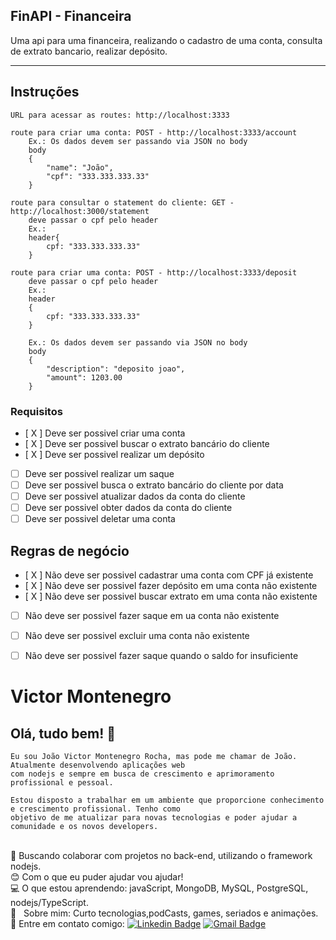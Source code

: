 
## FinAPI - Financeira 
 Uma api para uma financeira, realizando o cadastro de uma conta, consulta de extrato bancario, realizar depósito.

---

## Instruções 
    URL para acessar as routes: http://localhost:3333

    route para criar uma conta: POST - http://localhost:3333/account
        Ex.: Os dados devem ser passando via JSON no body
        body
        {
            "name": "João",
            "cpf": "333.333.333.33"
        }
    
    route para consultar o statement do cliente: GET - http://localhost:3000/statement
        deve passar o cpf pelo header
        Ex.:
        header{
            cpf: "333.333.333.33"
        }

    route para criar uma conta: POST - http://localhost:3333/deposit
        deve passar o cpf pelo header
        Ex.:
        header
        {
            cpf: "333.333.333.33"
        }
        
        Ex.: Os dados devem ser passando via JSON no body
        body
        {
            "description": "deposito joao",
            "amount": 1203.00
        }
            

### Requisitos 

- [ X ] Deve ser possivel criar uma conta
- [ X ] Deve ser possivel buscar o extrato bancário do cliente
- [ X ] Deve ser possivel realizar um depósito
- [ ] Deve ser possivel realizar um saque
- [ ] Deve ser possivel busca o extrato bancário do cliente por data
- [ ] Deve ser possivel atualizar dados da conta do cliente
- [ ] Deve ser possivel obter dados da conta do cliente
- [ ] Deve ser possivel deletar uma conta

## Regras de negócio

- [ X ] Não deve ser possivel cadastrar uma conta com CPF já existente
- [ X ] Não deve ser possivel fazer depósito em uma conta não existente
- [ X ] Não deve ser possivel buscar extrato em uma conta não existente
- [ ] Não deve ser possivel fazer saque em ua conta não existente
- [ ] Não deve ser possivel excluir uma conta não existente
- [ ] Não deve ser possivel fazer saque quando o saldo for insuficiente 


# Victor Montenegro 

## Olá, tudo bem! :wave:
    Eu sou João Victor Montenegro Rocha, mas pode me chamar de João. Atualmente desenvolvendo aplicações web
    com nodejs e sempre em busca de crescimento e aprimoramento profissional e pessoal. 

    Estou disposto a trabalhar em um ambiente que proporcione conhecimento e crescimento profissional. Tenho como 
    objetivo de me atualizar para novas tecnologias e poder ajudar a comunidade e os novos developers.

 <br/> :purple_heart: Buscando colaborar com projetos no back-end, utilizando o framework nodejs.
 <br/> :blush: Com o que eu puder ajudar vou ajudar!
 <br/> :computer: O que estou aprendendo: javaScript, MongoDB, MySQL, PostgreSQL, nodejs/TypeScript.
 <br/> 💬  &nbsp; Sobre mim: Curto tecnologias,podCasts, games, seriados e animações. 
 <br/> :email: Entre em contato comigo: [![Linkedin Badge](https://img.shields.io/badge/-VictorMontenegro-blue?style=flat-square&logo=Linkedin&logoColor=white&link=https://https://www.linkedin.com/in/joao-victor-montenegro-595791194/)](https://www.linkedin.com/in/joao-victor-montenegro-595791194/) 
 [![Gmail Badge](https://img.shields.io/badge/-jvcmontenegro67@gmail.com-c14438?style=flat-square&logo=Gmail&logoColor=white&link=victor:jvcmontenegro67@gmail.com)](victor:jvcmontenegro67@gmail.com)
